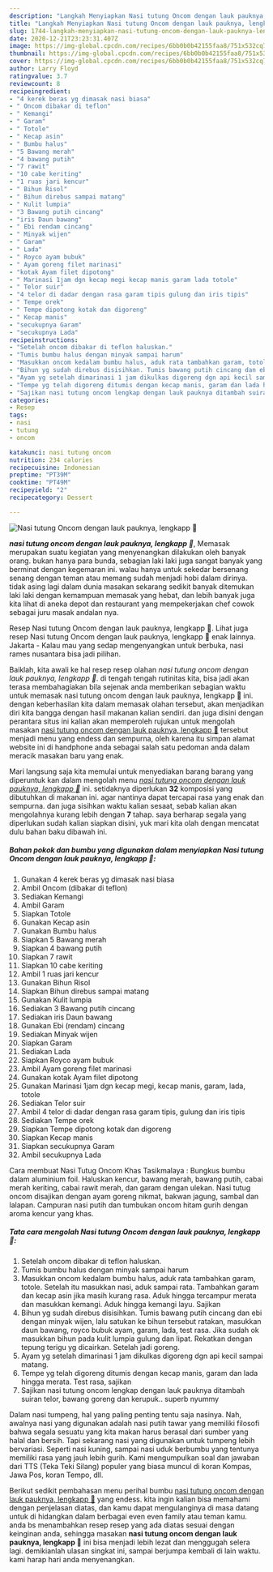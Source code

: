 ```yaml
---
description: "Langkah Menyiapkan Nasi tutung Oncom dengan lauk pauknya, lengkapp 🤩, Bisa Manjain Lidah"
title: "Langkah Menyiapkan Nasi tutung Oncom dengan lauk pauknya, lengkapp 🤩, Bisa Manjain Lidah"
slug: 1744-langkah-menyiapkan-nasi-tutung-oncom-dengan-lauk-pauknya-lengkapp-bisa-manjain-lidah
date: 2020-12-21T23:23:31.407Z
image: https://img-global.cpcdn.com/recipes/6bb0b0b42155faa8/751x532cq70/nasi-tutung-oncom-dengan-lauk-pauknya-lengkapp-🤩-foto-resep-utama.jpg
thumbnail: https://img-global.cpcdn.com/recipes/6bb0b0b42155faa8/751x532cq70/nasi-tutung-oncom-dengan-lauk-pauknya-lengkapp-🤩-foto-resep-utama.jpg
cover: https://img-global.cpcdn.com/recipes/6bb0b0b42155faa8/751x532cq70/nasi-tutung-oncom-dengan-lauk-pauknya-lengkapp-🤩-foto-resep-utama.jpg
author: Larry Floyd
ratingvalue: 3.7
reviewcount: 8
recipeingredient:
- "4 kerek beras yg dimasak nasi biasa"
- " Oncom dibakar di teflon"
- " Kemangi"
- " Garam"
- " Totole"
- " Kecap asin"
- " Bumbu halus"
- "5 Bawang merah"
- "4 bawang putih"
- "7 rawit"
- "10 cabe keriting"
- "1 ruas jari kencur"
- " Bihun Risol"
- " Bihun direbus sampai matang"
- " Kulit lumpia"
- "3 Bawang putih cincang"
- "iris Daun bawang"
- " Ebi rendam cincang"
- " Minyak wijen"
- " Garam"
- " Lada"
- " Royco ayam bubuk"
- " Ayam goreng filet marinasi"
- "kotak Ayam filet dipotong"
- " Marinasi 1jam dgn kecap megi kecap manis garam lada totole"
- " Telor suir"
- "4 telor di dadar dengan rasa garam tipis gulung dan iris tipis"
- " Tempe orek"
- " Tempe dipotong kotak dan digoreng"
- " Kecap manis"
- "secukupnya Garam"
- "secukupnya Lada"
recipeinstructions:
- "Setelah oncom dibakar di teflon haluskan."
- "Tumis bumbu halus dengan minyak sampai harum"
- "Masukkan oncom kedalam bumbu halus, aduk rata tambahkan garam, totole. Setelah itu masukkan nasi, aduk sampai rata. Tambahkan garam dan kecap asin jika masih kurang rasa. Aduk hingga tercampur merata dan masukkan kemangi. Aduk hingga kemangi layu. Sajikan"
- "Bihun yg sudah direbus disisihkan. Tumis bawang putih cincang dan ebi dengan minyak wijen, lalu satukan ke bihun tersebut ratakan, masukkan daun bawang, royco bubuk ayam, garam, lada, test rasa. Jika sudah ok masukkan bihun pada kulit lumpia gulung dan lipat. Rekatkan dengan tepung terigu yg dicairkan. Setelah jadi goreng."
- "Ayam yg setelah dimarinasi 1 jam dikulkas digoreng dgn api kecil sampai matang."
- "Tempe yg telah digoreng ditumis dengan kecap manis, garam dan lada hingga merata. Test rasa, sajikan"
- "Sajikan nasi tutung oncom lengkap dengan lauk pauknya ditambah suiran telor, bawang goreng dan kerupuk.. superb nyummy"
categories:
- Resep
tags:
- nasi
- tutung
- oncom

katakunci: nasi tutung oncom 
nutrition: 234 calories
recipecuisine: Indonesian
preptime: "PT39M"
cooktime: "PT49M"
recipeyield: "2"
recipecategory: Dessert

---
```



![Nasi tutung Oncom dengan lauk pauknya, lengkapp 🤩](https://img-global.cpcdn.com/recipes/6bb0b0b42155faa8/751x532cq70/nasi-tutung-oncom-dengan-lauk-pauknya-lengkapp-🤩-foto-resep-utama.jpg)

<b><i>nasi tutung oncom dengan lauk pauknya, lengkapp 🤩</i></b>, Memasak merupakan suatu kegiatan yang menyenangkan dilakukan oleh banyak orang. bukan hanya para bunda, sebagian laki laki juga sangat banyak yang berminat dengan kegemaran ini. walau hanya untuk sekedar bersenang senang dengan teman atau memang sudah menjadi hobi dalam dirinya. tidak asing lagi dalam dunia masakan sekarang sedikit banyak ditemukan laki laki dengan kemampuan memasak yang hebat, dan lebih banyak juga kita lihat di aneka depot dan restaurant yang mempekerjakan chef cowok sebagai juru masak andalan nya.

Resep Nasi tutung Oncom dengan lauk pauknya, lengkapp 🤩. Lihat juga resep Nasi tutung Oncom dengan lauk pauknya, lengkapp 🤩 enak lainnya. Jakarta - Kalau mau yang sedap mengenyangkan untuk berbuka, nasi rames nusantara bisa jadi pilihan.

Baiklah, kita awali ke hal resep resep olahan <i>nasi tutung oncom dengan lauk pauknya, lengkapp 🤩</i>. di tengah tengah rutinitas kita, bisa jadi akan terasa membahagiakan bila sejenak anda memberikan sebagian waktu untuk memasak nasi tutung oncom dengan lauk pauknya, lengkapp 🤩 ini. dengan keberhasilan kita dalam memasak olahan tersebut, akan menjadikan diri kita bangga dengan hasil makanan kalian sendiri. dan juga disini dengan perantara situs ini kalian akan memperoleh rujukan untuk mengolah masakan <u>nasi tutung oncom dengan lauk pauknya, lengkapp 🤩</u> tersebut menjadi menu yang endess dan sempurna, oleh karena itu simpan alamat website ini di handphone anda sebagai salah satu pedoman anda dalam meracik masakan baru yang enak.


Mari langsung saja kita memulai untuk menyediakan barang barang yang diperuntuk kan dalam mengolah menu <u><i>nasi tutung oncom dengan lauk pauknya, lengkapp 🤩</i></u> ini. setidaknya diperlukan <b>32</b> komposisi yang dibutuhkan di makanan ini. agar nantinya dapat tercapai rasa yang enak dan sempurna. dan juga sisihkan waktu kalian sesaat, sebab kalian akan mengolahnya kurang lebih dengan <b>7</b> tahap. saya berharap segala yang diperlukan sudah kalian siapkan disini, yuk mari kita olah dengan mencatat dulu bahan baku dibawah ini.

<!--inarticleads1-->

##### Bahan pokok dan bumbu yang digunakan dalam menyiapkan Nasi tutung Oncom dengan lauk pauknya, lengkapp 🤩:

1. Gunakan 4 kerek beras yg dimasak nasi biasa
1. Ambil  Oncom (dibakar di teflon)
1. Sediakan  Kemangi
1. Ambil  Garam
1. Siapkan  Totole
1. Gunakan  Kecap asin
1. Gunakan  Bumbu halus
1. Siapkan 5 Bawang merah
1. Siapkan 4 bawang putih
1. Siapkan 7 rawit
1. Siapkan 10 cabe keriting
1. Ambil 1 ruas jari kencur
1. Gunakan  Bihun Risol
1. Siapkan  Bihun direbus sampai matang
1. Gunakan  Kulit lumpia
1. Sediakan 3 Bawang putih cincang
1. Sediakan iris Daun bawang
1. Gunakan  Ebi (rendam) cincang
1. Sediakan  Minyak wijen
1. Siapkan  Garam
1. Sediakan  Lada
1. Siapkan  Royco ayam bubuk
1. Ambil  Ayam goreng filet marinasi
1. Gunakan kotak Ayam filet dipotong
1. Gunakan  Marinasi 1jam dgn kecap megi, kecap manis, garam, lada, totole
1. Sediakan  Telor suir
1. Ambil 4 telor di dadar dengan rasa garam tipis, gulung dan iris tipis
1. Sediakan  Tempe orek
1. Siapkan  Tempe dipotong kotak dan digoreng
1. Siapkan  Kecap manis
1. Siapkan secukupnya Garam
1. Ambil secukupnya Lada


Cara membuat Nasi Tutug Oncom Khas Tasikmalaya : Bungkus bumbu dalam aluminium foil. Haluskan kencur, bawang merah, bawang putih, cabai merah keriting, cabai rawit merah, dan garam dengan ulekan. Nasi tutug oncom disajikan dengan ayam goreng nikmat, bakwan jagung, sambal dan lalapan. Campuran nasi putih dan tumbukan oncom hitam gurih dengan aroma kencur yang khas. 

<!--inarticleads2-->

##### Tata cara mengolah Nasi tutung Oncom dengan lauk pauknya, lengkapp 🤩:

1. Setelah oncom dibakar di teflon haluskan.
1. Tumis bumbu halus dengan minyak sampai harum
1. Masukkan oncom kedalam bumbu halus, aduk rata tambahkan garam, totole. Setelah itu masukkan nasi, aduk sampai rata. Tambahkan garam dan kecap asin jika masih kurang rasa. Aduk hingga tercampur merata dan masukkan kemangi. Aduk hingga kemangi layu. Sajikan
1. Bihun yg sudah direbus disisihkan. Tumis bawang putih cincang dan ebi dengan minyak wijen, lalu satukan ke bihun tersebut ratakan, masukkan daun bawang, royco bubuk ayam, garam, lada, test rasa. Jika sudah ok masukkan bihun pada kulit lumpia gulung dan lipat. Rekatkan dengan tepung terigu yg dicairkan. Setelah jadi goreng.
1. Ayam yg setelah dimarinasi 1 jam dikulkas digoreng dgn api kecil sampai matang.
1. Tempe yg telah digoreng ditumis dengan kecap manis, garam dan lada hingga merata. Test rasa, sajikan
1. Sajikan nasi tutung oncom lengkap dengan lauk pauknya ditambah suiran telor, bawang goreng dan kerupuk.. superb nyummy


Dalam nasi tumpeng, hal yang paling penting tentu saja nasinya. Nah, awalnya nasi yang digunakan adalah nasi putih tawar yang memiliki filosofi bahwa segala sesuatu yang kita makan harus berasal dari sumber yang halal dan bersih. Tapi sekarang nasi yang digunakan untuk tumpeng lebih bervariasi. Seperti nasi kuning, sampai nasi uduk berbumbu yang tentunya memiliki rasa yang jauh lebih gurih. Kami mengumpulkan soal dan jawaban dari TTS (Teka Teki Silang) populer yang biasa muncul di koran Kompas, Jawa Pos, koran Tempo, dll. 

Berikut sedikit pembahasan menu perihal bumbu <u>nasi tutung oncom dengan lauk pauknya, lengkapp 🤩</u> yang endess. kita ingin kalian bisa memahami dengan penjelasan diatas, dan kamu dapat mengulanginya di masa datang untuk di hidangkan dalam berbagai even even family atau teman kamu. anda bs menambahkan resep resep yang ada diatas sesuai dengan keinginan anda, sehingga masakan <b>nasi tutung oncom dengan lauk pauknya, lengkapp 🤩</b> ini bisa menjadi lebih lezat dan menggugah selera lagi. demikianlah ulasan singkat ini, sampai berjumpa kembali di lain waktu. kami harap hari anda menyenangkan.

